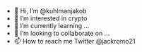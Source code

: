 - 👋 Hi, I’m @kuhlmanjakob
- 👀 I’m interested in crypto 
- 🌱 I’m currently learning ...
- 💞️ I’m looking to collaborate on ...
- 📫 How to reach me Twitter @jackromo21 

<!---
kuhlmanjakob/kuhlmanjakob is a ✨ special ✨ repository because its `README.md` (this file) appears on your GitHub profile.
You can click the Preview link to take a look at your changes.
--->
